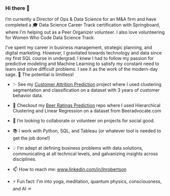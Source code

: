 ### Hi there 👋 

I’m currently a Director of Ops & Data Science for an M&A firm and have completed a :mortar_board:  Data Science Career Track certification with Springboard, where I'm helping out as a Peer Organizer volunteer. I also love volunteering for Women Who Code Data Science Track.

I've spent my career in business management, strategic planning, and digital marketing. However, I gravitated towards technology and data since my first SQL course in undergrad. I knew I had to follow my passion for predictive modeling and Machine Learning to satisfy my constant need to learn and solve difficult problems. I see it as the work of the modern-day sage. :crystal_ball: The potential is limitless! 

- :sparkles: See my [Customer Attrition Prediction](https://github.com/LNRobertson/Customer_Segmentation.git) project where I used clustering segmentation and classification on a dataset with 3 years of customer behavior data. 
- :beers: Checkout my [Beer Ratings Prediction](https://github.com/LNRobertson/Beer-Rating-Prediction.git) repo where I used Hierarchical Clustering and Linear Regression on a dataset from Beeradvocate.com 

- 👯 I’m looking to collaborate or volunteer on projects for social good. 
- :books: I work with Python, SQL, and Tableau (or whatever tool is needed to get the job done!)
- :bulb: I'm adept at defining business problems with data solutions, communicating at all technical levels, and galvanizing insights across disciplines. 
- 📫 How to reach me: <url>www.linkedin.com/in/lnrobertson <url/>
- ⚡ Fun fact: I'm into yoga, meditation, quantum physics, consciousness, and AI :aquarius: 
